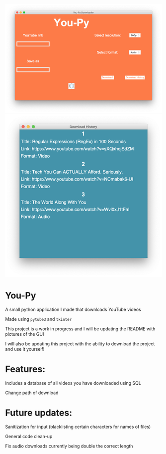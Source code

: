 ![Image of GUI](/examples/main.png)
![Image of History](/examples/history.png)
# You-Py
A small python application I made that downloads YouTube videos 

Made using `pytube3` and `tkinter`

This project is a work in progress and I will be updating the README with pictures of the GUI

I will also be updating this project with the ability to download the project and use it yourself!


# Features:
  Includes a database of all videos you have downloaded using SQL
  
  Change path of download

# Future updates:
  Sanitization for input (blacklisting certain characters for names of files)

  General code clean-up

  Fix audio downloads currently being double the correct length
  

  
